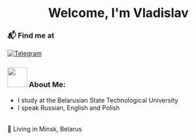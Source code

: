 <div id="header" align="center"> <h1>Welcome, I'm Vladislav </h1> </div>

### 📬 Find me at
<div id="social-media" size>
  <a href="https://t.me/la9n0"> <img src="https://img.shields.io/badge/Telegram-orange?style=for-the-badge&logo=telegram&logoColor=black" alt="Telegram"></a>
</div>

### <img src="https://github.com/TheDudeThatCode/TheDudeThatCode/blob/master/Assets/Developer.gif" width="45" /> About Me:

* I study at the Belarusian State Technological University
* I speak Russian, English and Polish
<br>
📌 Living in Minsk, Belarus



<!--
Написать в общем про себя
Ссылка на тг
Написать про изучаемые/изученые языки
Скрины статистики гита
-->
